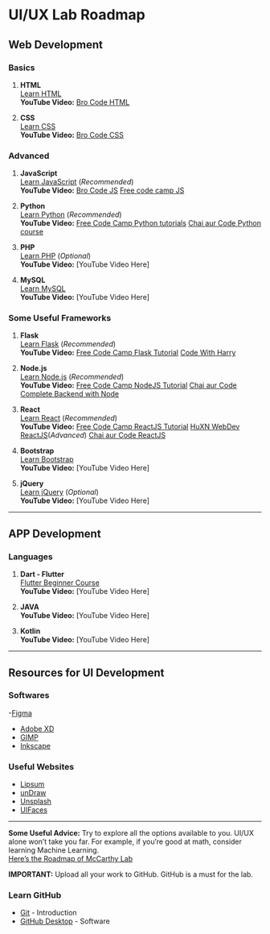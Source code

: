 # UI/UX Lab Roadmap

## Web Development

### Basics
1. **HTML**  
   [Learn HTML](https://www.w3schools.com/html/default.asp)  
    **YouTube Video:** [Bro Code HTML](https://youtu.be/HD13eq_Pmp8?si=VegfRNJJgOUfsBc_)

2. **CSS**  
   [Learn CSS](https://www.w3schools.com/css/default.asp)  
   **YouTube Video:** [Bro Code CSS](https://youtu.be/HGTJBPNC-Gw?si=_ZmOEk2w-ngNUVHw)

### Advanced
1. **JavaScript**  
   [Learn JavaScript](https://www.w3schools.com/js/default.asp) (*Recommended*)  
    **YouTube Video:** [Bro Code JS](https://youtu.be/lfmg-EJ8gm4?si=Ek3iCQE87WL_LMQ9)
                       [Free code camp JS](https://youtu.be/jS4aFq5-91M?si=uuIelu_mmzBbPs89)

2. **Python**  
   [Learn Python](https://www.w3schools.com/python/default.asp) (*Recommended*)  
   **YouTube Video:** [Free Code Camp Python tutorials](https://youtu.be/rfscVS0vtbw?si=wt5gqK5xoeXRJRKE)
                      [Chai aur Code Python course](https://youtu.be/v9bOWjwdTlg?si=IYt29xdz3IxAIdWS)

3. **PHP**  
   [Learn PHP](https://www.w3schools.com/php/default.asp) (*Optional*)  
   **YouTube Video:** [YouTube Video Here]

4. **MySQL**  
   [Learn MySQL](https://www.w3schools.com/sql/default.asp)  
   **YouTube Video:** [YouTube Video Here]

### Some Useful Frameworks

1. **Flask**  
   [Learn Flask](https://www.tutorialspoint.com/flask/index.htm) (*Recommended*)  
   **YouTube Video:** [Free Code Camp Flask Tutorial](https://youtu.be/Qr4QMBUPxWo?si=XWaoPXWCxSJXQpUO)
                      [Code With Harry](https://youtu.be/oA8brF3w5XQ?si=VbQ1XLWe2ulmWTWg)

2. **Node.js**  
   [Learn Node.js](https://www.w3schools.com/nodejs/) (*Recommended*)  
   **YouTube Video:** [Free Code Camp NodeJS Tutorial](https://youtu.be/Oe421EPjeBE?si=pbv5cE3kKspyOz1e)
                      [Chai aur Code Complete Backend with Node](https://youtu.be/EH3vGeqeIAo?si=imo1FdLISm9JZtFo)

3. **React**  
   [Learn React](https://reactjs.org/tutorial/tutorial.html) (*Recommended*)  
   **YouTube Video:** [Free Code Camp ReactJS Tutorial](https://youtu.be/x4rFhThSX04?si=n90dITlrYqnIgavW)
                      [HuXN WebDev ReactJS](https://youtu.be/qnwFpjIqsrA?si=2huA3ZjkuV3QKCDR)(*Advanced*)
                      [Chai aur Code ReactJS](https://youtu.be/vz1RlUyrc3w?si=bMd6HRHBnwDDdJmk)

4. **Bootstrap**  
   [Learn Bootstrap](https://www.w3schools.com/bootstrap4/default.asp)  
   **YouTube Video:** [YouTube Video Here]

5. **jQuery**  
   [Learn jQuery](https://www.w3schools.com/jquery/default.asp) (*Optional*)  
   **YouTube Video:** [YouTube Video Here]

---

## APP Development

### Languages

1. **Dart - Flutter**  
   [Flutter Beginner Course](https://www.udemy.com/course/free-flutter-beginner-tutorial-build-own-app/)  
   **YouTube Video:** [YouTube Video Here]

2. **JAVA**  
   **YouTube Video:** [YouTube Video Here]

3. **Kotlin**  
   **YouTube Video:** [YouTube Video Here]

---

## Resources for UI Development

### Softwares
-[Figma](https://www.figma.com/)
- [Adobe XD](https://www.adobe.com/in/products/xd.html)
- [GIMP](https://www.gimp.org/downloads/)
- [Inkscape](https://inkscape.org/)

### Useful Websites
- [Lipsum](https://www.lipsum.com/)
- [unDraw](https://undraw.co/)
- [Unsplash](https://unsplash.com)
- [UIFaces](https://uifaces.co/)

---

**Some Useful Advice:** Try to explore all the options available to you. UI/UX alone won’t take you far. For example, if you’re good at math, consider learning Machine Learning.  
[Here’s the Roadmap of McCarthy Lab](https://github.com/NextTechLabAP/McCarthy-Lab-Roadmap)

**IMPORTANT:** Upload all your work to GitHub. GitHub is a must for the lab.

### Learn GitHub
- [Git](https://readwrite.com/2013/09/30/understanding-github-a-journey-for-beginners-part-1/) - Introduction  
- [GitHub Desktop](https://desktop.github.com/) - Software
